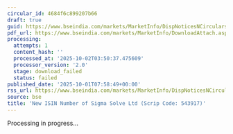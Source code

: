 ```yaml
---
circular_id: 4684f6c899207b66
draft: true
guid: https://www.bseindia.com/markets/MarketInfo/DispNoticesNCirculars.aspx?Noticeid={77C54B20-033C-4389-B3A6-1264D848E7C2}&noticeno=20251001-10&dt=10/01/2025&icount=10&totcount=83&flag=0
pdf_url: https://www.bseindia.com/markets/MarketInfo/DownloadAttach.aspx?id=20251001-10&attachedId=
processing:
  attempts: 1
  content_hash: ''
  processed_at: '2025-10-02T03:50:37.475609'
  processor_version: '2.0'
  stage: download_failed
  status: failed
published_date: '2025-10-01T07:58:49+00:00'
rss_url: https://www.bseindia.com/markets/MarketInfo/DispNoticesNCirculars.aspx?Noticeid={77C54B20-033C-4389-B3A6-1264D848E7C2}&noticeno=20251001-10&dt=10/01/2025&icount=10&totcount=83&flag=0
source: bse
title: 'New ISIN Number of Sigma Solve Ltd (Scrip Code: 543917)'
---
```


Processing in progress...
